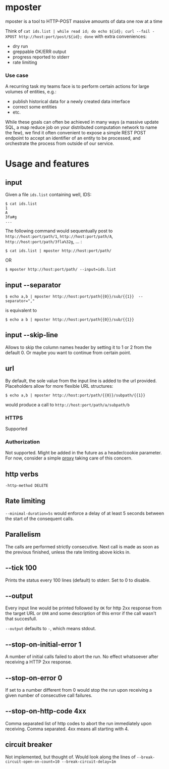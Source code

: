 # mposter

mposter is a tool to HTTP-POST massive amounts of data one row at a time

Think of `cat ids.list | while read id; do echo ${id}; curl --fail -XPOST http://host:port/post/${id}; done` with extra conveniences: 

* dry run
* greppable OK/ERR output
* progress reported to stderr 
* rate limiting

### Use case

A recurring task my teams face is to perform certain actions for large volumes of entities, e.g.: 

* publish historical data for a newly created data interface
* correct some entities
* etc. 

While these goals can often be achieved in many ways (a massive update SQL, a map reduce job on your distributed computation network to name the few), we find it often convenient to expose a simple REST POST endpoint to accept an identifier of an entity to be processed, and orchestrate the process from outside of our service. 

# Usage and features

## input

Given a file `ids.list` containing well, IDS: 

````
$ cat ids.list
1
A
3fa#g
...
````

The following command would sequentually post to `http://host:port/path/1`, `http://host:port/path/A`, `http://host:port/path/3fla%32g`, ... :

````
$ cat ids.list | mposter http://host:port/path/
````
OR 

````
$ mposter http://host:port/path/ --input=ids.list
````

## input --separator 

````
$ echo a,b | mposter http://host:port/path{{0}}/sub/{{1}}  --separator=","
````

is equivalent to 

````
$ echo a b | mposter http://host:port/path{{0}}/sub/{{1}}
````

## input --skip-line

Allows to skip the column names header by setting it to 1 or 2 from the default 0. Or maybe you want to continue from certain point.

## url 

By default, the sole value from the input line is added to the url provided. Placeholders allow for more flexible URL structures: 

````
$ echo a,b | mposter http://host:port/path/{{0}}/subpath/{{1}}
````

would produce a call to `http://host:port/path/a/subpath/b`

### HTTPS 

Supported

### Authorization 

Not supported. Might be added in the future as a header/cookie parameter. For now, consider a simple [proxy](https://golang.org/pkg/net/http/httputil/#NewSingleHostReverseProxy) taking care of this concern.

## http verbs

`-http-method DELETE`

## Rate limiting

`--minimal-duration=5s` would enforce a delay of at least 5 seconds between the start of the consequent calls. 

## Parallelism 

The calls are performed strictly consecutive. Next call is made as soon as the previous finished, unless the rate limiting above kicks in.

## --tick 100

Prints the status every 100 lines (default) to stderr. Set to 0 to disable.

## --output

Every input line would be printed followed by `OK` for http 2xx response from the target URL or `ERR` and some description of this error if the call wasn't that succesfull. 

`--output` defaults to `-`, which means stdout. 

## --stop-on-initial-error 1

A number of initial calls failed to abort the run. No effect whatsoever after receiving a HTTP 2xx response.

## --stop-on-error 0

If set to a number different from 0 would stop the run upon receiving a given number of consecutive call failures.

## --stop-on-http-code 4xx

Comma separated list of http codes to abort the run immediately upon receiving. Comma separated. 4xx means all starting with 4. 

## circuit breaker

Not implemented, but thought of. Would look along the lines of `--break-circuit-open-on-count=10 --break-circuit-delay=1m`

